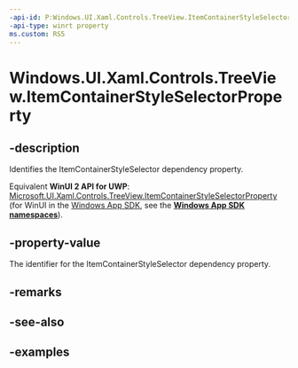 ```yaml
---
-api-id: P:Windows.UI.Xaml.Controls.TreeView.ItemContainerStyleSelectorProperty
-api-type: winrt property
ms.custom: RS5
---
```


<!-- Property syntax.
public DependencyProperty ItemContainerStyleSelectorProperty { get; }
-->

# Windows.UI.Xaml.Controls.TreeView.ItemContainerStyleSelectorProperty

## -description

Identifies the ItemContainerStyleSelector dependency property.

Equivalent **WinUI 2 API for UWP**: [Microsoft.UI.Xaml.Controls.TreeView.ItemContainerStyleSelectorProperty](/windows/winui/api/microsoft.ui.xaml.controls.treeview.itemcontainerstyleselectorproperty) (for WinUI in the [Windows App SDK](/windows/apps/windows-app-sdk/), see the **[Windows App SDK namespaces](/windows/windows-app-sdk/api/winrt/)**).

## -property-value

The identifier for the ItemContainerStyleSelector dependency property.

## -remarks

## -see-also

## -examples

